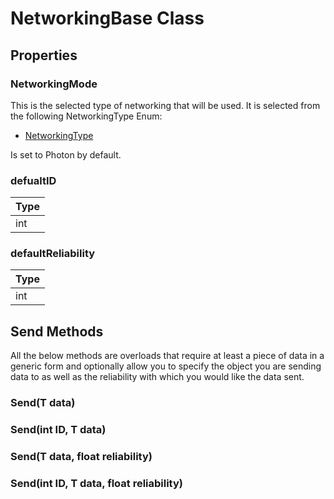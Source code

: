 # NetworkingBase<T> Class

## Properties

### NetworkingMode

This is the selected type of networking that will be used.
It is selected from the following NetworkingType Enum:
- [NetworkingType](./NetworkingType.md)

Is set to Photon by default.

### defualtID

| Type |
| --- |
| int |

### defaultReliability

| Type |
| --- |
| int |


## Send Methods

All the below methods are overloads that require at least a piece of data in a generic form and optionally allow you to specify the object you are sending data to as well as the reliability with which you would like the data sent.


### Send(T data)


### Send(int ID, T data)


### Send(T data, float reliability)


### Send(int ID, T data, float reliability)






